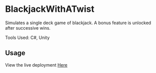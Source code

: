 # BlackjackWithATwist

Simulates a single deck game of blackjack. A bonus feature is unlocked after successive wins.

Tools Used: C#, Unity

## Usage
View the live deployment
[Here](https://blackjackwithatwist.netlify.app/)
